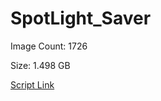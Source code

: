 # SpotLight_Saver

Image Count: 1726

Size: 1.498 GB

[Script Link](https://github.com/liuyal/Archive/blob/master/Python/Utilities/Miscellaneous/spotlight_saver.py)